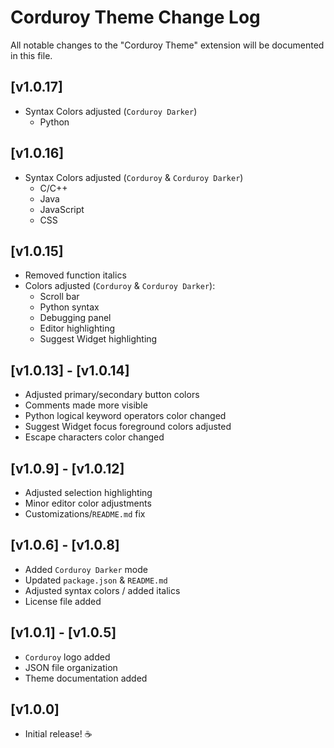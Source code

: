 # Corduroy Theme Change Log

All notable changes to the "Corduroy Theme" extension will be documented in this file.

## [v1.0.17]
- Syntax Colors adjusted (`Corduroy Darker`)
    - Python

## [v1.0.16]
- Syntax Colors adjusted (`Corduroy` & `Corduroy Darker`)
    - C/C++
    - Java
    - JavaScript
    - CSS

## [v1.0.15]
- Removed function italics
- Colors adjusted (`Corduroy` & `Corduroy Darker`):
    - Scroll bar
    - Python syntax
    - Debugging panel
    - Editor highlighting
    - Suggest Widget highlighting

## [v1.0.13] - [v1.0.14]
- Adjusted primary/secondary button colors
- Comments made more visible
- Python logical keyword operators color changed
- Suggest Widget focus foreground colors adjusted
- Escape characters color changed

## [v1.0.9] - [v1.0.12]
- Adjusted selection highlighting
- Minor editor color adjustments
- Customizations/`README.md` fix

## [v1.0.6] - [v1.0.8]

- Added `Corduroy Darker` mode
- Updated `package.json` & `README.md`
- Adjusted syntax colors / added italics
- License file added

## [v1.0.1] - [v1.0.5]

- `Corduroy` logo added
- JSON file organization
- Theme documentation added

## [v1.0.0]

- Initial release! ☕️

